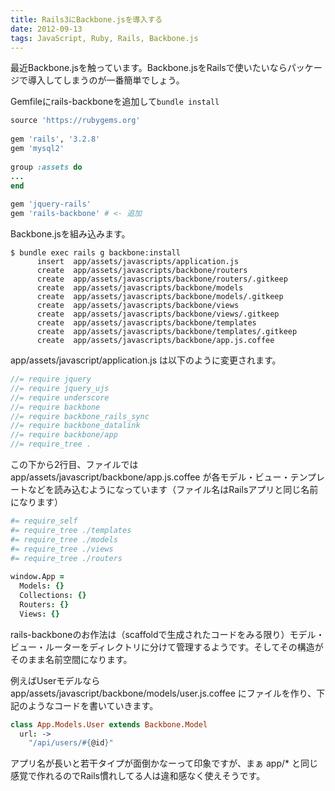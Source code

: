 ```yaml
---
title: Rails3にBackbone.jsを導入する
date: 2012-09-13
tags: JavaScript, Ruby, Rails, Backbone.js
---
```


最近Backbone.jsを触っています。Backbone.jsをRailsで使いたいならパッケージで導入してしまうのが一番簡単でしょう。

Gemfileにrails-backboneを追加して`bundle install`

```ruby
source 'https://rubygems.org'
 
gem 'rails', '3.2.8'
gem 'mysql2'
 
group :assets do
...
end
 
gem 'jquery-rails'
gem 'rails-backbone' # <- 追加
```

Backbone.jsを組み込みます。

```
$ bundle exec rails g backbone:install
      insert  app/assets/javascripts/application.js
      create  app/assets/javascripts/backbone/routers
      create  app/assets/javascripts/backbone/routers/.gitkeep
      create  app/assets/javascripts/backbone/models
      create  app/assets/javascripts/backbone/models/.gitkeep
      create  app/assets/javascripts/backbone/views
      create  app/assets/javascripts/backbone/views/.gitkeep
      create  app/assets/javascripts/backbone/templates
      create  app/assets/javascripts/backbone/templates/.gitkeep
      create  app/assets/javascripts/backbone/app.js.coffee
```

app/assets/javascript/application.js は以下のように変更されます。

```javascript
//= require jquery
//= require jquery_ujs
//= require underscore
//= require backbone
//= require backbone_rails_sync
//= require backbone_datalink
//= require backbone/app
//= require_tree .
```

この下から2行目、ファイルでは app/assets/javascript/backbone/app.js.coffee が各モデル・ビュー・テンプレートなどを読み込むようになっています（ファイル名はRailsアプリと同じ名前になります）

```coffee
#= require_self
#= require_tree ./templates
#= require_tree ./models
#= require_tree ./views
#= require_tree ./routers
 
window.App =
  Models: {}
  Collections: {}
  Routers: {}
  Views: {}
```

rails-backboneのお作法は（scaffoldで生成されたコードをみる限り）モデル・ビュー・ルーターをディレクトリに分けて管理するようです。そしてその構造がそのまま名前空間になります。

例えばUserモデルなら app/assets/javascript/backbone/models/user.js.coffee にファイルを作り、下記のようなコードを書いていきます。

```coffee
class App.Models.User extends Backbone.Model
  url: ->
    "/api/users/#{@id}"
```

アプリ名が長いと若干タイプが面倒かなーって印象ですが、まぁ app/\* と同じ感覚で作れるのでRails慣れしてる人は違和感なく使えそうです。
